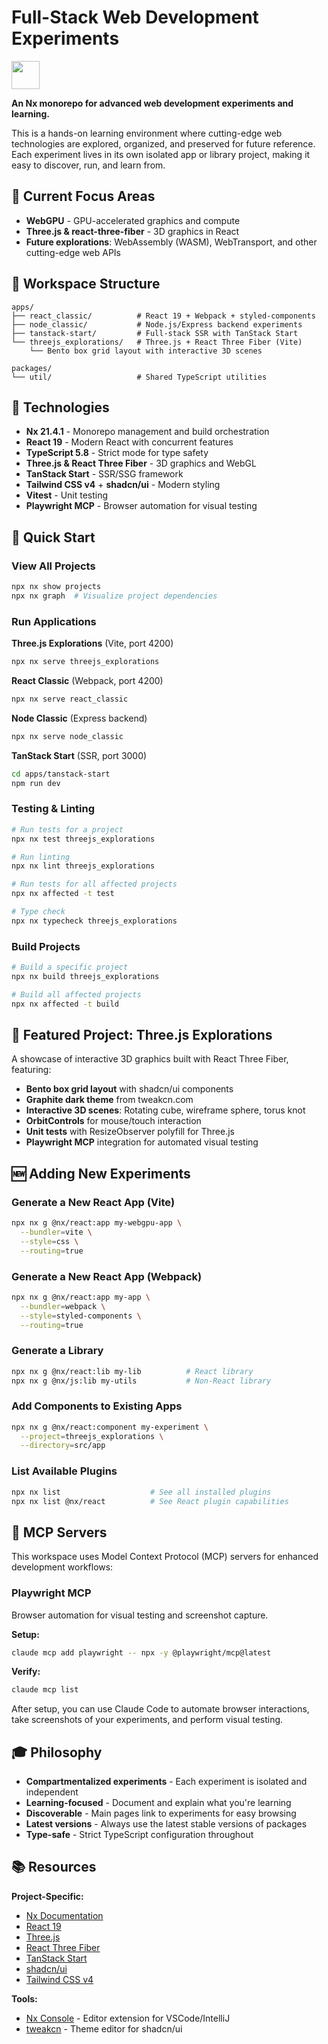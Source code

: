 # Full-Stack Web Development Experiments

<a alt="Nx logo" href="https://nx.dev" target="_blank" rel="noreferrer"><img src="https://raw.githubusercontent.com/nrwl/nx/master/images/nx-logo.png" width="45"></a>

**An Nx monorepo for advanced web development experiments and learning.**

This is a hands-on learning environment where cutting-edge web technologies are explored, organized, and preserved for future reference. Each experiment lives in its own isolated app or library project, making it easy to discover, run, and learn from.

## 🎯 Current Focus Areas

- **WebGPU** - GPU-accelerated graphics and compute
- **Three.js & react-three-fiber** - 3D graphics in React
- **Future explorations**: WebAssembly (WASM), WebTransport, and other cutting-edge web APIs

## 📁 Workspace Structure

```
apps/
├── react_classic/          # React 19 + Webpack + styled-components
├── node_classic/           # Node.js/Express backend experiments
├── tanstack-start/         # Full-stack SSR with TanStack Start
└── threejs_explorations/   # Three.js + React Three Fiber (Vite)
    └── Bento box grid layout with interactive 3D scenes

packages/
└── util/                   # Shared TypeScript utilities
```

## 🚀 Technologies

- **Nx 21.4.1** - Monorepo management and build orchestration
- **React 19** - Modern React with concurrent features
- **TypeScript 5.8** - Strict mode for type safety
- **Three.js & React Three Fiber** - 3D graphics and WebGL
- **TanStack Start** - SSR/SSG framework
- **Tailwind CSS v4** + **shadcn/ui** - Modern styling
- **Vitest** - Unit testing
- **Playwright MCP** - Browser automation for visual testing

## 🏃 Quick Start

### View All Projects
```bash
npx nx show projects
npx nx graph  # Visualize project dependencies
```

### Run Applications

**Three.js Explorations** (Vite, port 4200)
```bash
npx nx serve threejs_explorations
```

**React Classic** (Webpack, port 4200)
```bash
npx nx serve react_classic
```

**Node Classic** (Express backend)
```bash
npx nx serve node_classic
```

**TanStack Start** (SSR, port 3000)
```bash
cd apps/tanstack-start
npm run dev
```

### Testing & Linting

```bash
# Run tests for a project
npx nx test threejs_explorations

# Run linting
npx nx lint threejs_explorations

# Run tests for all affected projects
npx nx affected -t test

# Type check
npx nx typecheck threejs_explorations
```

### Build Projects

```bash
# Build a specific project
npx nx build threejs_explorations

# Build all affected projects
npx nx affected -t build
```

## 🎨 Featured Project: Three.js Explorations

A showcase of interactive 3D graphics built with React Three Fiber, featuring:
- **Bento box grid layout** with shadcn/ui components
- **Graphite dark theme** from tweakcn.com
- **Interactive 3D scenes**: Rotating cube, wireframe sphere, torus knot
- **OrbitControls** for mouse/touch interaction
- **Unit tests** with ResizeObserver polyfill for Three.js
- **Playwright MCP** integration for automated visual testing

## 🆕 Adding New Experiments

### Generate a New React App (Vite)
```bash
npx nx g @nx/react:app my-webgpu-app \
  --bundler=vite \
  --style=css \
  --routing=true
```

### Generate a New React App (Webpack)
```bash
npx nx g @nx/react:app my-app \
  --bundler=webpack \
  --style=styled-components \
  --routing=true
```

### Generate a Library
```bash
npx nx g @nx/react:lib my-lib          # React library
npx nx g @nx/js:lib my-utils           # Non-React library
```

### Add Components to Existing Apps
```bash
npx nx g @nx/react:component my-experiment \
  --project=threejs_explorations \
  --directory=src/app
```

### List Available Plugins
```bash
npx nx list                    # See all installed plugins
npx nx list @nx/react          # See React plugin capabilities
```

## 🔌 MCP Servers

This workspace uses Model Context Protocol (MCP) servers for enhanced development workflows:

### Playwright MCP
Browser automation for visual testing and screenshot capture.

**Setup:**
```bash
claude mcp add playwright -- npx -y @playwright/mcp@latest
```

**Verify:**
```bash
claude mcp list
```

After setup, you can use Claude Code to automate browser interactions, take screenshots of your experiments, and perform visual testing.

## 🎓 Philosophy

- **Compartmentalized experiments** - Each experiment is isolated and independent
- **Learning-focused** - Document and explain what you're learning
- **Discoverable** - Main pages link to experiments for easy browsing
- **Latest versions** - Always use the latest stable versions of packages
- **Type-safe** - Strict TypeScript configuration throughout

## 📚 Resources

**Project-Specific:**
- [Nx Documentation](https://nx.dev)
- [React 19](https://react.dev)
- [Three.js](https://threejs.org)
- [React Three Fiber](https://docs.pmnd.rs/react-three-fiber)
- [TanStack Start](https://tanstack.com/start)
- [shadcn/ui](https://ui.shadcn.com)
- [Tailwind CSS v4](https://tailwindcss.com)

**Tools:**
- [Nx Console](https://nx.dev/getting-started/editor-setup) - Editor extension for VSCode/IntelliJ
- [tweakcn](https://tweakcn.com) - Theme editor for shadcn/ui
